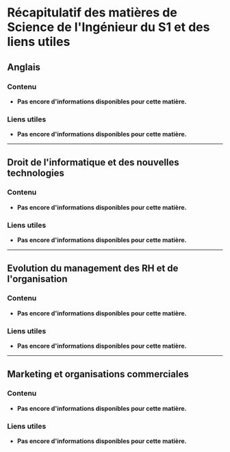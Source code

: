 # Récapitulatif des matières de Science de l'Ingénieur du S1 et des liens utiles 

## Anglais

### Contenu
- **Pas encore d'informations disponibles pour cette matière.**

### Liens utiles
- **Pas encore d'informations disponibles pour cette matière.**

---

## Droit de l'informatique et des nouvelles technologies

### Contenu
- **Pas encore d'informations disponibles pour cette matière.**

### Liens utiles
- **Pas encore d'informations disponibles pour cette matière.**
---

## Evolution du management des RH et de l'organisation

### Contenu
- **Pas encore d'informations disponibles pour cette matière.**

### Liens utiles
- **Pas encore d'informations disponibles pour cette matière.**

---

## Marketing et organisations commerciales

### Contenu
- **Pas encore d'informations disponibles pour cette matière.**

### Liens utiles
- **Pas encore d'informations disponibles pour cette matière.**